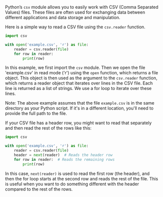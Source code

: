 Python’s `csv` module allows you to easily work with CSV (Comma Separated Values) files. These files are often used for exchanging data between different applications and data storage and manipulation.

Here is a simple way to read a CSV file using the `csv.reader` function.

```python
import csv

with open('example.csv', 'r') as file:
    reader = csv.reader(file)
    for row in reader:
        print(row)
```

In this example, we first import the `csv` module. Then we open the file 'example.csv' in read mode ('r') using the `open` function, which returns a file object. This object is then used as the argument to the `csv.reader` function, which returns a reader object that iterates over lines in the CSV file. Each line is returned as a list of strings. We use a for loop to iterate over these lines.

Note: The above example assumes that the file `example.csv` is in the same directory as your Python script. If it's in a different location, you'll need to provide the full path to the file.

If your CSV file has a header row, you might want to read that separately and then read the rest of the rows like this:

```python
import csv

with open('example.csv', 'r') as file:
    reader = csv.reader(file)
    header = next(reader)  # Reads the header row
    for row in reader:  # Reads the remaining rows
        print(row)
```

In this case, `next(reader)` is used to read the first row (the header), and then the for loop starts at the second row and reads the rest of the file. This is useful when you want to do something different with the header compared to the rest of the rows.